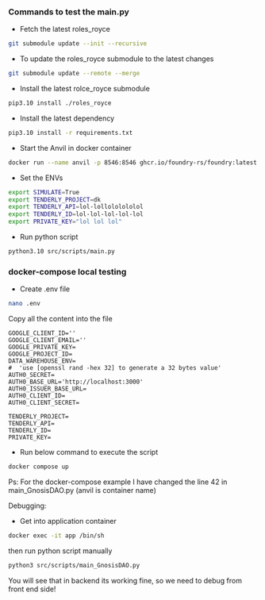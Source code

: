 ### Commands to test the main.py

- Fetch the latest roles_royce

```sh
git submodule update --init --recursive
```

- To update the roles_royce submodule to the latest changes

```sh
git submodule update --remote --merge
```

- Install the latest rolce_royce submodule

```sh
pip3.10 install ./roles_royce
```

- Install the latest dependency

```sh
pip3.10 install -r requirements.txt
```

- Start the Anvil in docker container

```sh
docker run --name anvil -p 8546:8546 ghcr.io/foundry-rs/foundry:latest 'anvil --accounts 15 -f https://rpc.mevblocker.io/ --fork-block-number 17612540 --port 8546 --host 0.0.0.0'
```

- Set the ENVs

```sh
export SIMULATE=True
export TENDERLY_PROJECT=dk
export TENDERLY_API=lol-lollololololol
export TENDERLY_ID=lol-lol-lol-lol-lol
export PRIVATE_KEY="lol lol lol"
```

- Run python script

```sh
python3.10 src/scripts/main.py
```

### docker-compose local testing

- Create .env file

```sh
nano .env
```

Copy all the content into the file

```
GOOGLE_CLIENT_ID=''
GOOGLE_CLIENT_EMAIL=''
GOOGLE_PRIVATE_KEY=
GOOGLE_PROJECT_ID=
DATA_WAREHOUSE_ENV=
#  'use [openssl rand -hex 32] to generate a 32 bytes value'
AUTH0_SECRET=
AUTH0_BASE_URL='http://localhost:3000'
AUTH0_ISSUER_BASE_URL=
AUTH0_CLIENT_ID=
AUTH0_CLIENT_SECRET=

TENDERLY_PROJECT=
TENDERLY_API=
TENDERLY_ID=
PRIVATE_KEY=

```

- Run below command to execute the script

```sh
docker compose up
```

Ps: For the docker-compose example I have changed the line 42 in main_GnosisDAO.py (anvil is container name)

Debugging:

- Get into application container

```sh
docker exec -it app /bin/sh
```

then run python script manually

```sh
python3 src/scripts/main_GnosisDAO.py
```

You will see that in backend its working fine, so we need to debug from front end side!
